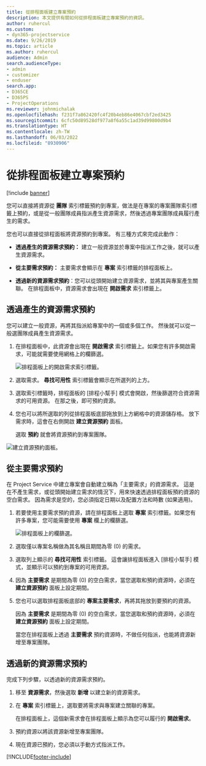 ```yaml
---
title: 從排程面板建立專案預約
description: 本文提供有關如何從排程面板建立專案預約的資訊。
author: ruhercul
ms.custom:
- dyn365-projectservice
ms.date: 9/26/2019
ms.topic: article
ms.author: ruhercul
audience: Admin
search.audienceType:
- admin
- customizer
- enduser
search.app:
- D365CE
- D365PS
- ProjectOperations
ms.reviewer: johnmichalak
ms.openlocfilehash: f231f7a862420fc4f20b4eb86e4067cbf2ed3425
ms.sourcegitcommit: 6cfc50d89528df977a8f6a55c1ad39d99800d9b4
ms.translationtype: HT
ms.contentlocale: zh-TW
ms.lasthandoff: 06/03/2022
ms.locfileid: "8930906"
---
```

# <a name="create-a-project-booking-from-the-schedule-board"></a>從排程面板建立專案預約

[!include [banner](../includes/psa-now-project-operations.md)]

您可以直接將資源從 **團隊** 索引標籤預約到專案，做法是在專案的專案團隊索引標籤上預約，或是從一般團隊成員指派產生資源需求，然後透過專案團隊成員履行產生的需求。

您也可以直接從排程面板將資源預約到專案。 有三種方式來完成此動作：

- **透過產生的資源需求預約：** 建立一般資源並於專案中指派工作之後，就可以產生資源需求。

- **從主要需求預約：** 主要需求會顯示在 **專案** 索引標籤的排程面板上。 

- **透過新的資源需求預約**：您可以從頭開始建立資源需求，並將其與專案產生關聯。 在排程面板中，資源需求會出現在 **開啟需求** 索引標籤上。

## <a name="book-from-a-generated-resource-requirement"></a>透過產生的資源需求預約

您可以建立一般資源，再將其指派給專案中的一個或多個工作。 然後就可以從一般選團隊成員產生資源需求。 

1.  在排程面板中，此資源會出現在 **開啟需求** 索引標籤上。如果您有許多開啟需求，可能就需要使用網格上的欄篩選。 

    ![排程面板上的開啟需求索引標籤。](media/FAQ-Project-Booking-Schedule-Board-1.png "預約及指派表格的螢幕擷取畫面")

2. 選取需求。 **尋找可用性** 索引標籤會顯示在所選列的上方。
 
3. 選取索引標籤時，排程面板的 [排程小幫手] 模式會開啟，然後篩選符合資源需求的可用資源。 在那之後，即可預約資源。

4. 您也可以將所選取的列從排程面板底部拖放到上方網格中的資源儲存格。 放下需求時，這會在右側開啟 **建立資源預約** 面板。

    選取 **預約** 就會將資源預約到專案團隊。

![建立資源預約面板。](media/FAQ-Project-Booking-Schedule-Board-6.png "")
 

## <a name="book-from-the-primary-requirement"></a>從主要需求預約

在 Project Service 中建立專案會自動建立稱為「主要需求」的資源需求。 這是在不產生需求，或從頭開始建立需求的情況下，用來快速透過排程面板預約資源的空白需求。 因為需求是空的，您必須指定日期以及配置方法和時數 (如果適用)。 

1. 若要使用主要需求預約資源，請在排程面板上選取 **專案** 索引標籤。如果您有許多專案，您可能需要使用 **專案** 欄上的欄篩選。

   ![排程面板上的欄篩選。](media/FAQ-Project-Booking-Schedule-Board-2.png "預約及指派表格的螢幕擷取畫面")

2. 選取僅以專案名稱做為其名稱且期間為零 (0) 的需求。

3. 選取列上顯示的 **尋找可用性** 索引標籤。 這會讓排程面板進入 [排程小幫手] 模式，並顯示可以預約到專案的可用資源。

4. 因為 **主要需求** 是期間為零 (0) 的空白需求，當您選取和預約資源時，必須在 **建立資源預約** 面板上設定期間。

5. 您也可以選取排程面板底部的 **專案主要需求**，再將其拖放到要預約的資源。
 
    因為 **主要需求** 是期間為零 (0) 的空白需求，當您選取和預約資源時，必須在 **建立資源預約** 面板上設定期間。
 
    當您在排程面板上透過 **主要需求** 預約資源時，不做任何指派，也能將資源新增至專案團隊。
 
## <a name="book-from-a-new-resource-requirement"></a>透過新的資源需求預約
完成下列步驟，以透過新的資源需求預約。 

1. 移至 **資源需求**，然後選取 **新增** 以建立新的資源需求。

2. 在 **專案** 索引標籤上，選取要將需求與專案建立關聯的專案。
 
    在排程面板上，這個新需求會在排程面板上顯示為您可以履行的 **開啟需求**。

3. 預約資源以將該資源新增至專案團隊。

4. 現在資源已預約，您必須以手動方式指派工作。



[!INCLUDE[footer-include](../includes/footer-banner.md)]
